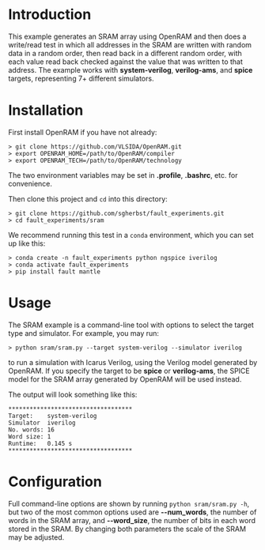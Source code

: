 # Introduction

This example generates an SRAM array using OpenRAM and then does a write/read test in which all addresses in the SRAM are written with random data in a random order, then read back in a different random order, with each value read back checked against the value that was written to that address.  The example works with **system-verilog**, **verilog-ams**, and **spice** targets, representing 7+ different simulators.

# Installation

First install OpenRAM if you have not already:
```shell
> git clone https://github.com/VLSIDA/OpenRAM.git
> export OPENRAM_HOME=/path/to/OpenRAM/compiler
> export OPENRAM_TECH=/path/to/OpenRAM/technology
```
The two environment variables may be set in **.profile**, **.bashrc**, etc. for convenience.

Then clone this project and ``cd`` into this directory:
```shell
> git clone https://github.com/sgherbst/fault_experiments.git
> cd fault_experiments/sram
```

We recommend running this test in a ``conda`` environment, which you can set up like this:
```shell
> conda create -n fault_experiments python ngspice iverilog
> conda activate fault_experiments
> pip install fault mantle
```

# Usage

The SRAM example is a command-line tool with options to select the target type and simulator.  For example, you may run:
```
> python sram/sram.py --target system-verilog --simulator iverilog
```
to run a simulation with Icarus Verilog, using the Verilog model generated by OpenRAM.  If you specify the target to be **spice** or **verilog-ams**, the SPICE model for the SRAM array generated by OpenRAM will be used instead.

The output will look something like this:
```shell
***********************************
Target:    system-verilog
Simulator  iverilog
No. words: 16
Word size: 1
Runtime:   0.145 s
***********************************
```

# Configuration

Full command-line options are shown by running `python sram/sram.py -h`, but two of the most common options used are **--num_words**, the number of words in the SRAM array, and **--word_size**, the number of bits in each word stored in the SRAM.  By changing both parameters the scale of the SRAM may be adjusted.
